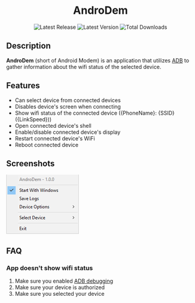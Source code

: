 <div align="center">
    <!--<a><img width=150 src=https://raw.githubusercontent.com/MurkyYT/AndroDem/main/src/AndroDem/icons/main.ico alt="logo"/></a>!-->
   <h1>AndroDem</h1>
</div>
<p align="center">
  <img width="auto" src="https://img.shields.io/github/release-date/murkyyt/androdem?label=Latest%20release&style=for-the-badge" alt="Latest Release">
  <img width="auto" src="https://img.shields.io/github/v/tag/murkyyt/androdem?label=Latest%20version&style=for-the-badge" alt="Latest Version">
  <img width="auto" src="https://img.shields.io/github/downloads/murkyyt/androdem/total?color=brightgreen&label=Total%20downloads&style=for-the-badge" alt="Total Downloads">
</p>

## Description

**AndroDem** (short of Android Modem) is an application that utilizes [ADB](https://developer.android.com/tools/adb) to gather information about the wifi status of the selected device.

## Features

- Can select device from connected devices
- Disables device's screen when connecting
- Show wifi status of the connected device ({PhoneName}: {SSID} ({LinkSpeed}))
- Open connected device's shell
- Enable/disable connected device's display
- Restart connected device's WiFi
- Reboot connected device

## Screenshots
![right-click-menu](Images/menuimage.png)

## FAQ
### **App doesn't show wifi status**
1. Make sure you enabled [ADB debugging](https://developer.android.com/studio/debug/dev-options#enable)
2. Make sure your device is authorized
3. Make sure you selected your device
  
